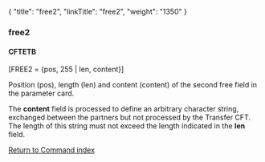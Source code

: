 {
    "title": "free2",
    "linkTitle": "free2",
    "weight": "1350"
}<span id="free2"></span>

### free2

#### CFTETB

\[FREE2 = {pos, 255 | len,
content}\]

Position (pos), length (len) and content (content) of the second free
field in the parameter card.

The **content** field is processed
to define an arbitrary character string, exchanged between the partners
but not processed by the  <span class="mc-variable axway_variables.Component_Short_Name variable">Transfer CFT</span>. The length of this string
must not exceed the length indicated in the <span style="font-weight: bold;">len</span>
field.

[Return to Command index](../../)
